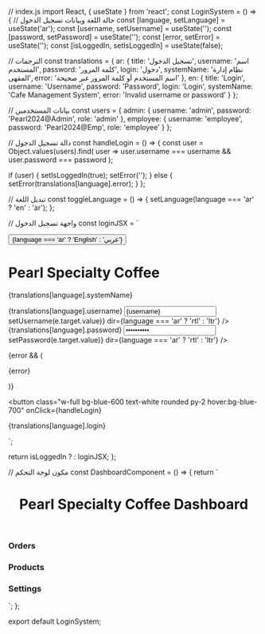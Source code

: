 // index.js
import React, { useState } from 'react';
const LoginSystem = () => {
// حالة اللغة وبيانات تسجيل الدخول
const [language, setLanguage] = useState('ar');
const [username, setUsername] = useState('');
const [password, setPassword] = useState('');
const [error, setError] = useState('');
const [isLoggedIn, setIsLoggedIn] = useState(false);

// الترجمات
const translations = {
ar: {
title: 'تسجيل الدخول',
username: 'اسم المستخدم',
password: 'كلمة المرور',
login: 'دخول',
systemName: 'نظام إدارة المقهى',
error: 'اسم المستخدم أو كلمة المرور غير صحيحة'
},
en: {
title: 'Login',
username: 'Username',
password: 'Password',
login: 'Login',
systemName: 'Cafe Management System',
error: 'Invalid username or password'
}
};

// بيانات المستخدمين
const users = {
admin: {
username: 'admin',
password: 'Pearl2024@Admin',
role: 'admin'
},
employee: {
username: 'employee',
password: 'Pearl2024@Emp',
role: 'employee'
}
};

// دالة تسجيل الدخول
const handleLogin = () => {
const user = Object.values(users).find(
user => user.username === username && user.password === password
);

if (user) {
setIsLoggedIn(true);
setError('');
} else {
setError(translations[language].error);
}
};

// تبديل اللغة
const toggleLanguage = () => {
setLanguage(language === 'ar' ? 'en' : 'ar');
};

// واجهة تسجيل الدخول
const loginJSX = `
<div class="min-h-screen flex items-center justify-center bg-gray-100">
<div class="bg-white p-8 rounded-lg shadow-md w-96">
<button 
class="mb-4 px-3 py-1 bg-gray-100 rounded"
onClick={toggleLanguage}
>
{language === 'ar' ? 'English' : 'عربي'}
</button>

<div class="text-center mb-6">
<h1 class="text-2xl font-bold">Pearl Specialty Coffee</h1>
<p class="text-gray-600">{translations[language].systemName}</p>
</div>

<div class="space-y-4">
<div>
<label class="block text-gray-700 mb-2">
{translations[language].username}
</label>
<input
type="text"
class="w-full border rounded px-3 py-2"
value={username}
onChange={(e) => setUsername(e.target.value)}
dir={language === 'ar' ? 'rtl' : 'ltr'}
/>
</div>

<div>
<label class="block text-gray-700 mb-2">
{translations[language].password}
</label>
<input
type="password"
class="w-full border rounded px-3 py-2"
value={password}
onChange={(e) => setPassword(e.target.value)}
dir={language === 'ar' ? 'rtl' : 'ltr'}
/>
</div>

{error && (
<p class="text-red-500 text-sm text-center">{error}</p>
)}

<button 
class="w-full bg-blue-600 text-white rounded py-2 hover:bg-blue-700"
onClick={handleLogin}
>
{translations[language].login}
</button>
</div>
</div>
</div>
`;

return isLoggedIn ? <DashboardComponent /> : loginJSX;
};

// مكون لوحة التحكم
const DashboardComponent = () => {
return `
<div class="min-h-screen bg-gray-100">
<header class="bg-white shadow">
<div class="max-w-7xl mx-auto py-6 px-4">
<h1 class="text-3xl font-bold text-gray-900">
Pearl Specialty Coffee Dashboard
</h1>
</div>
</header>
<main class="max-w-7xl mx-auto py-6 px-4">
<div class="grid grid-cols-1 md:grid-cols-3 gap-6">
<div class="bg-white overflow-hidden shadow rounded-lg p-6">
<h3 class="text-lg font-medium text-gray-900">Orders</h3>
</div>
<div class="bg-white overflow-hidden shadow rounded-lg p-6">
<h3 class="text-lg font-medium text-gray-900">Products</h3>
</div>
<div class="bg-white overflow-hidden shadow rounded-lg p-6">
<h3 class="text-lg font-medium text-gray-900">Settings</h3>
</div>
</div>
</main>
</div>
`;
};

export default LoginSystem;
